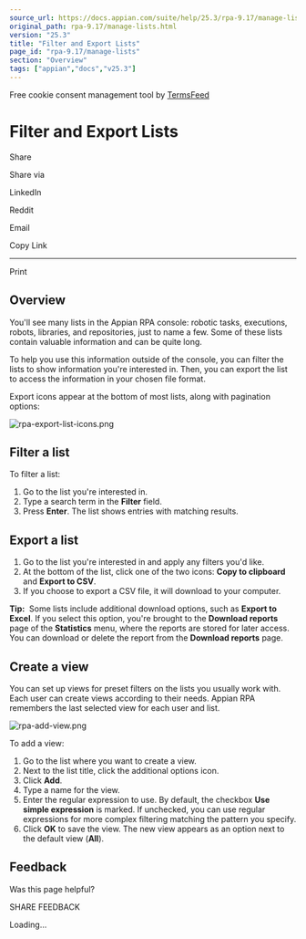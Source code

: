 ```yaml
---
source_url: https://docs.appian.com/suite/help/25.3/rpa-9.17/manage-lists.html
original_path: rpa-9.17/manage-lists.html
version: "25.3"
title: "Filter and Export Lists"
page_id: "rpa-9.17/manage-lists"
section: "Overview"
tags: ["appian","docs","v25.3"]
---
```



Free cookie consent management tool by [TermsFeed](https://www.termsfeed.com/)

# Filter and Export Lists

Share

Share via

LinkedIn

Reddit

Email

Copy Link

* * *

Print

## Overview

You'll see many lists in the Appian RPA console: robotic tasks, executions, robots, libraries, and repositories, just to name a few. Some of these lists contain valuable information and can be quite long.

To help you use this information outside of the console, you can filter the lists to show information you're interested in. Then, you can export the list to access the information in your chosen file format.

Export icons appear at the bottom of most lists, along with pagination options:

![rpa-export-list-icons.png](images/rpa-export-list-icons.png)

## Filter a list

To filter a list:

1.  Go to the list you're interested in.
2.  Type a search term in the **Filter** field.
3.  Press **Enter**. The list shows entries with matching results.

## Export a list

1.  Go to the list you're interested in and apply any filters you'd like.
2.  At the bottom of the list, click one of the two icons: **Copy to clipboard** and **Export to CSV**.
3.  If you choose to export a CSV file, it will download to your computer.

**Tip:**  Some lists include additional download options, such as **Export to Excel**. If you select this option, you're brought to the **Download reports** page of the **Statistics** menu, where the reports are stored for later access. You can download or delete the report from the **Download reports** page.

## Create a view

You can set up views for preset filters on the lists you usually work with. Each user can create views according to their needs. Appian RPA remembers the last selected view for each user and list.

![rpa-add-view.png](images/rpa-add-view.png)

To add a view:

1.  Go to the list where you want to create a view.
2.  Next to the list title, click the additional options icon.
3.  Click **Add**.
4.  Type a name for the view.
5.  Enter the regular expression to use. By default, the checkbox **Use simple expression** is marked. If unchecked, you can use regular expressions for more complex filtering matching the pattern you specify.
6.  Click **OK** to save the view. The new view appears as an option next to the default view (**All**).

## Feedback

Was this page helpful?

SHARE FEEDBACK

Loading...